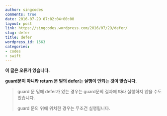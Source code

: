 ```yaml
---
author: singcodes
comments: true
date: 2016-07-29 07:02:04+00:00
layout: post
link: https://singcodes.wordpress.com/2016/07/29/defer/
slug: defer
title: defer
wordpress_id: 1563
categories:
- codes
- swift
---
```


**이 글은 오류가 있습니다.**

**guard문이 아니라 return 문 밑의 defer는 실행이 안되는 것이 맞습니다.**





<blockquote>
  guard 문 밑에 defer가 있는 경우는 guard문의 결과에 따라 실행하지 않을 수도 있습니다.
  
  guard 문의 위에 위치한 경우는 무조건 실행됩니다.
</blockquote>




